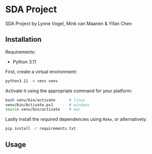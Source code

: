 # SDA Project
SDA Project by Lynne Vogel, Mink van Maanen & Yifan Chen

## Installation
Requirements:
* Python 3.11

First, create a virtual environment:
```bash
python3.11 -m venv venv
```

Activate it using the appropriate command for your platform:
```bash
bash venv/bin/activate      # linux
venv/bin/Activate.ps1       # windows
source venv/bin/activate    # mac
```

Lastly install the required dependencies using `Make`, or alternatively:
```bash
pip install -r requirements.txt
```

## Usage

